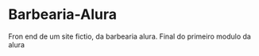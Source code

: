 # Barbearia-Alura
Fron end de um site fictio, da barbearia alura. Final do primeiro modulo da alura
